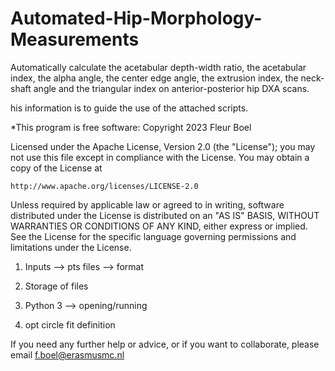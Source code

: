 # Automated-Hip-Morphology-Measurements
Automatically calculate the acetabular depth-width ratio, the acetabular index, the alpha angle, the center edge angle, the extrusion index, the neck-shaft angle and the triangular index on anterior-posterior hip DXA scans.


his information is to guide the use of the attached scripts.

*This program is free software: Copyright 2023 Fleur Boel

Licensed under the Apache License, Version 2.0 (the "License");
you may not use this file except in compliance with the License.
You may obtain a copy of the License at

    http://www.apache.org/licenses/LICENSE-2.0

Unless required by applicable law or agreed to in writing, software
distributed under the License is distributed on an "AS IS" BASIS,
WITHOUT WARRANTIES OR CONDITIONS OF ANY KIND, either express or implied.
See the License for the specific language governing permissions and
limitations under the License.


1) Inputs --> pts files --> format

2) Storage of files

3) Python 3 --> opening/running

4) opt circle fit definition


If you need any further help or advice, or if you want to collaborate, please email f.boel@erasmusmc.nl
